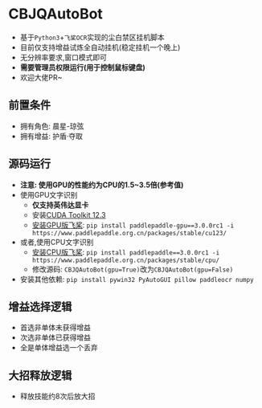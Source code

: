 # CBJQAutoBot
 - 基于`Python3`+`飞桨OCR`实现的尘白禁区挂机脚本
 - 目前仅支持增益试炼全自动挂机(稳定挂机一个晚上)
 - 无分辨率要求,窗口模式即可
 - **需要管理员权限运行(用于控制鼠标键盘)**
 - 欢迎大佬PR~
## 前置条件
 - 拥有角色: 晨星-琼弦
 - 拥有增益: 护盾·夺取
## 源码运行
 - **注意: 使用GPU的性能约为CPU的1.5~3.5倍(参考值)**
 - 使用GPU文字识别
   - **仅支持英伟达显卡**
   - 安装[CUDA Toolkit 12.3](https://developer.nvidia.com/cuda-12-3-0-download-archive)
   - [安装GPU版飞桨](https://www.paddlepaddle.org.cn/install/quick?docurl=/documentation/docs/zh/develop/install/pip/windows-pip.html): `pip install paddlepaddle-gpu==3.0.0rc1 -i https://www.paddlepaddle.org.cn/packages/stable/cu123/`
 - 或者,使用CPU文字识别
   - [安装CPU版飞桨](https://www.paddlepaddle.org.cn/install/quick?docurl=/documentation/docs/zh/develop/install/pip/windows-pip.html): `pip install paddlepaddle==3.0.0rc1 -i https://www.paddlepaddle.org.cn/packages/stable/cpu/`
   - 修改源码: `CBJQAutoBot(gpu=True)`改为`CBJQAutoBot(gpu=False)`
 - 安装其他依赖: `pip install pywin32 PyAutoGUI pillow paddleocr numpy`
## 增益选择逻辑
 - 首选非单体未获得增益
 - 次选非单体已获得增益
 - 全是单体增益选一个丢弃
## 大招释放逻辑
 - 释放技能约8次后放大招
